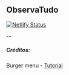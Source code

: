 ## ObservaTudo

[![Netlify Status](https://api.netlify.com/api/v1/badges/7919583f-780b-4bc8-84c5-f114ea2f198a/deploy-status)](https://app.netlify.com/sites/sweet-semolina-3a8a73/deploys)

--

##### Créditos:
Burger menu - [Tutorial](https://css-tricks.com/hamburger-menu-with-a-side-of-react-hooks-and-styled-components/)
